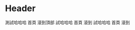 <!-- TITLE: 路徑測試 -->
<!-- SUBTITLE: A quick summary of 路徑測試 -->

# Header
測試哈哈哈 首頁 滾到頂部
試哈哈哈 首頁 滾到
試哈哈哈 首頁 滾到